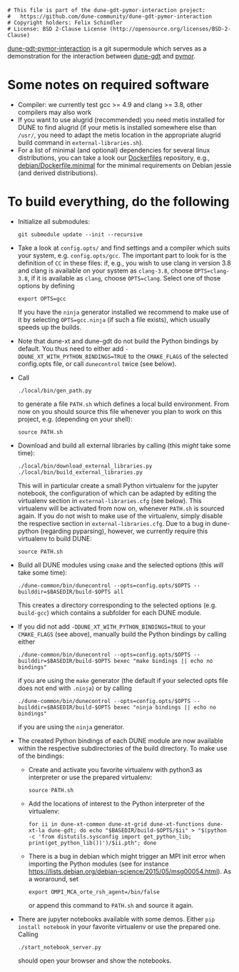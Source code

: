 ```
# This file is part of the dune-gdt-pymor-interaction project:
#   https://github.com/dune-community/dune-gdt-pymor-interaction
# Copyright holders: Felix Schindler
# License: BSD 2-Clause License (http://opensource.org/licenses/BSD-2-Clause)
```

[dune-gdt-pymor-interaction](https://github.com/dune-community/dune-gdt-pymor-interaction)
is a git supermodule which serves as a demonstration for the interaction between
[dune-gdt](https://github.com/dune-community/dune-gdt) and [pymor](http://pymor.org).


Some notes on required software
===============================

* Compiler: we currently test gcc >= 4.9 and clang >= 3.8, other compilers may also work
* If you want to use alugrid (recommended) you need metis installed for DUNE to find alugrid (if your metis is
  installed somewhere else than `/usr/`, you need to adapt the metis location in the appropriate alugrid build command
  in `external-libraries.sh`).
* For a list of minimal (and optional) dependencies for several linux distributions, you can take a look our
  [Dockerfiles](https://github.com/dune-community/Dockerfiles) repository, e.g.,
  [debian/Dockerfile.minimal](https://github.com/dune-community/Dockerfiles/blob/master/debian/Dockerfile.minimal)
  for the minimal requirements on Debian jessie (and derived distributions).


To build everything, do the following
=====================================


* Initialize all submodules:

  ```
  git submodule update --init --recursive
  ```
  
* Take a look at `config.opts/` and find settings and a compiler which suits your system, e.g. `config.opts/gcc`. The
  important part to look for is the definition of `CC` in these files: if, e.g., you wish to use clang in version 3.8
  and clang is available on your system as `clang-3.8`, choose `OPTS=clang-3.8`, if it is available as `clang`, choose
  `OPTS=clang`. Select one of those options by defining
  
  ```
  export OPTS=gcc
  ```

  If you have the `ninja` generator installed we recommend to make use of it by selecting `OPTS=gcc.ninja` (if such a
  file exists), which usually speeds up the builds.

* Note that dune-xt and dune-gdt do not build the Python bindings by default. You thus need to either add
  `-DDUNE_XT_WITH_PYTHON_BINDINGS=TRUE` to the `CMAKE_FLAGS` of the selected config.opts file, or call `dunecontrol` twice
  (see below).
  
* Call

  ```
  ./local/bin/gen_path.py
  ```
  
  to generate a file `PATH.sh` which defines a local build environment. From now on you should source this file
  whenever you plan to work on this project, e.g. (depending on your shell):
  
  ```
  source PATH.sh
  ```

* Download and build all external libraries by calling (this _might_ take some time):

  ```
  ./local/bin/download_external_libraries.py
  ./local/bin/build_external_libraries.py
  ```

  This will in particular create a small Python virtualenv for the jupyter notebook, the configuration of which can be
  adapted by editing the virtualenv section in `external-libraries.cfg` (see below). This virtualenv will be activated
  from now on, whenever `PATH.sh` is sourced again. If you do not wish to make use of the virtualenv, simply disable
  the respective section in `external-libraries.cfg`. Due to a bug in dune-python (regarding pyparsing), however, we
  currently require this virtualenv to build DUNE:

  ```
  source PATH.sh
  ```

* Build all DUNE modules using `cmake` and the selected options (this _will_ take some time):

  ```
  ./dune-common/bin/dunecontrol --opts=config.opts/$OPTS --builddir=$BASEDIR/build-$OPTS all
  ```
  
  This creates a directory corresponding to the selected options (e.g. `build-gcc`) which contains a subfolder for each
  DUNE module.

* If you did not add `-DDUNE_XT_WITH_PYTHON_BINDINGS=TRUE` to your `CMAKE_FLAGS` (see above), manually build the
  Python bindings by calling either

  ```
  ./dune-common/bin/dunecontrol --opts=config.opts/$OPTS --builddir=$BASEDIR/build-$OPTS bexec "make bindings || echo no bindings"
  ```

  if you are using the `make` generator (the default if your selected opts file does not end with `.ninja`) or by calling

  ```
  ./dune-common/bin/dunecontrol --opts=config.opts/$OPTS --builddir=$BASEDIR/build-$OPTS bexec "ninja bindings || echo no bindings"
  ```

  if you are using the `ninja` generator.

* The created Python bindings of each DUNE module are now available within the respective subdirectories of the build
  directory. To make use of the bindings:

  - Create and activate you favorite virtualenv with python3 as interpreter or use the prepared virtualenv:

    ```
    source PATH.sh
    ```

  - Add the locations of interest to the Python interpreter of the virtualenv:

    ```
    for ii in dune-xt-common dune-xt-grid dune-xt-functions dune-xt-la dune-gdt; do echo "$BASEDIR/build-$OPTS/$ii" > "$(python -c 'from distutils.sysconfig import get_python_lib; print(get_python_lib())')/$ii.pth"; done
    ```

  - There is a bug in debian which might trigger an MPI init error when importing the Python modules (see for instance
    https://lists.debian.org/debian-science/2015/05/msg00054.html). As a woraround, set

    ```
    export OMPI_MCA_orte_rsh_agent=/bin/false
    ```

    or append this command to `PATH.sh` and source it again.

* There are jupyter notebooks available with some demos. Either `pip install notebook` in your favorite virtualenv or
  use the prepared one. Calling

  ```
  ./start_notebook_server.py
  ```

  should open your browser and show the notebooks.

